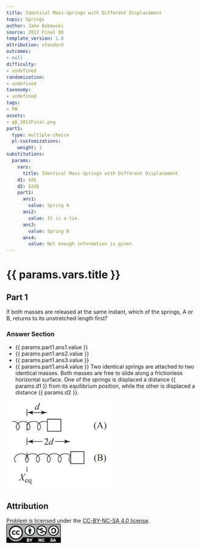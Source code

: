```yaml
---
title: Identical Mass-Springs with Different Displacement
topic: Springs
author: Jake Bobowski
source: 2012 Final Q8
template_version: 1.0
attribution: standard
outcomes:
- null
difficulty:
- undefined
randomization:
- undefined
taxonomy:
- undefined
tags:
- PW
assets:
- q8_2012Final.png
part1:
  type: multiple-choice
  pl-customizations:
    weight: 1
substitutions:
  params:
    vars:
      title: Identical Mass-Springs with Different Displacement
    d1: $d$
    d2: $2d$
    part1:
      ans1:
        value: Spring A
      ans2:
        value: It is a tie.
      ans3:
        value: Spring B
      ans4:
        value: Not enough information is given.
---
```

# {{ params.vars.title }}
## Part 1

If both masses are released at the same instant, which of the springs, A or B, returns to its unstretched length first?

### Answer Section

- {{ params.part1.ans1.value }}
- {{ params.part1.ans2.value }}
- {{ params.part1.ans3.value }}
- {{ params.part1.ans4.value }}
Two identical springs are attached to two identical masses.
Both masses are free to slide along a frictionless horizontal surface.
One of the springs is displaced a distance {{ params.d1 }} from its equilibrium position, while the other is displaced a distance {{ params.d2 }}.

![Using the same point of reference, Spring A is displaced a distance d from its equilibrium position while Spring B is displaced a distance 2d.](q8_2012Final.png)

## Attribution

Problem is licensed under the [CC-BY-NC-SA 4.0 license](https://creativecommons.org/licenses/by-nc-sa/4.0/).<br> ![The Creative Commons 4.0 license requiring attribution-BY, non-commercial-NC, and share-alike-SA license.](https://raw.githubusercontent.com/firasm/bits/master/by-nc-sa.png)